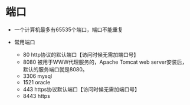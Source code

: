 # 端口
* 一个计算机最多有65535个端口，端口不能重复
* 常用端口

  * 80 http协议的默认端口【访问时候无需加端口号】
  * 8080 被用于WWW代理服务的，Apache Tomcat web server安装后，默认的服务端口就是8080。
  * 3306 mysql
  * 1521 oracle
  * 443 https协议默认端口【访问时候无需加端口号】
  * 8443 https

